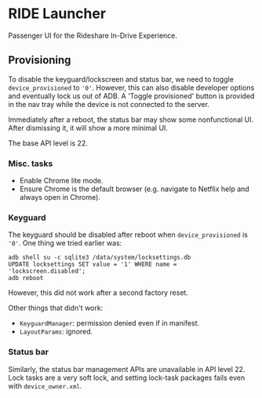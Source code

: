 # RIDE Launcher

Passenger UI for the Rideshare In-Drive Experience.

## Provisioning

To disable the keyguard/lockscreen and status bar, we need to toggle `device_provisioned` to `'0'`. However, this can also disable developer options and eventually lock us out of ADB. A 'Toggle provisioned' button is provided in the nav tray while the device is not connected to the server.

Immediately after a reboot, the status bar may show some nonfunctional UI. After dismissing it, it will show a more minimal UI.

The base API level is 22.

### Misc. tasks

* Enable Chrome lite mode.
* Ensure Chrome is the default browser (e.g. navigate to Netflix help and always open in Chrome).

### Keyguard

The keyguard should be disabled after reboot when `device_provisioned` is `'0'`. One thing we tried earlier was:

```shell
adb shell su -c sqlite3 /data/system/locksettings.db
UPDATE locksettings SET value = '1' WHERE name = 'lockscreen.disabled';
adb reboot
```

However, this did not work after a second factory reset.

Other things that didn't work:
* `KeyguardManager`: permission denied even if in manifest.
* `LayoutParams`: ignored.

### Status bar

Similarly, the status bar management APIs are unavailable in API level 22. Lock tasks are a very soft lock, and setting lock-task packages fails even with `device_owner.xml`.
